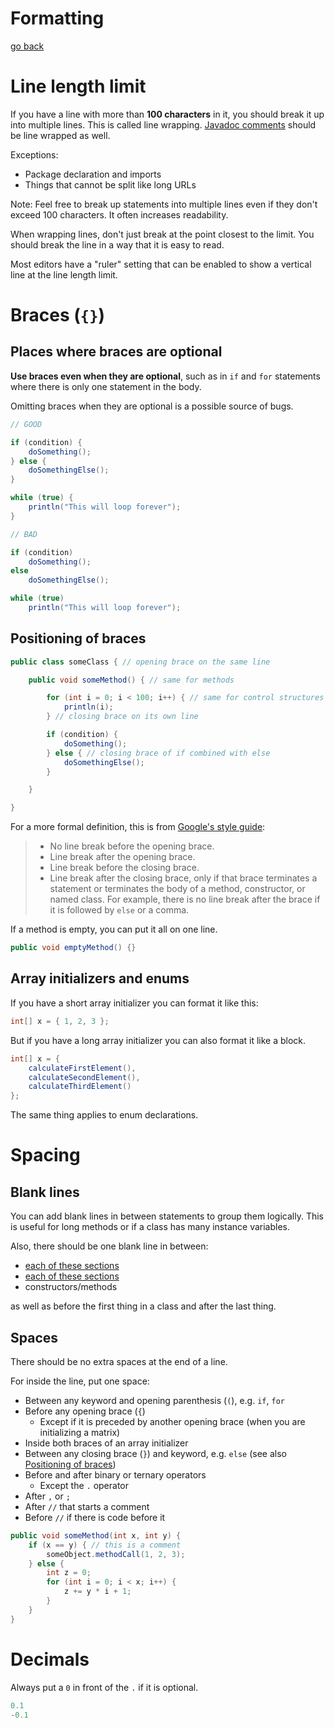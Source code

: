 # Formatting

[go back](README.md)

# Line length limit

If you have a line with more than **100 characters** in it, you should break it up into multiple lines. This is called line wrapping. [Javadoc comments](javadoc.md) should be line wrapped as well.

Exceptions:
- Package declaration and imports
- Things that cannot be split like long URLs

Note: Feel free to break up statements into multiple lines even if they don't exceed 100 characters. It often increases readability.

When wrapping lines, don't just break at the point closest to the limit. You should break the line in a way that it is easy to read.

Most editors have a "ruler" setting that can be enabled to show a vertical line at the line length limit.

# Braces (`{}`)

## Places where braces are optional

**Use braces even when they are optional**, such as in `if` and `for` statements where there is only one statement in the body.

Omitting braces when they are optional is a possible source of bugs.

```java
// GOOD

if (condition) {
    doSomething();
} else {
    doSomethingElse();
}

while (true) {
    println("This will loop forever");
}

// BAD

if (condition)
    doSomething();
else
    doSomethingElse();

while (true)
    println("This will loop forever");
```

## Positioning of braces

```java
public class someClass { // opening brace on the same line

    public void someMethod() { // same for methods

        for (int i = 0; i < 100; i++) { // same for control structures
            println(i);
        } // closing brace on its own line

        if (condition) {
            doSomething();
        } else { // closing brace of if combined with else
            doSomethingElse();
        }

    }

}
```

For a more formal definition, this is from [Google's style guide](https://google.github.io/styleguide/javaguide.html):

> - No line break before the opening brace.
> - Line break after the opening brace.
> - Line break before the closing brace.
> - Line break after the closing brace, only if that brace terminates a statement or terminates the body of a method, constructor, or named class. For example, there is no line break after the brace if it is followed by `else` or a comma.

If a method is empty, you can put it all on one line.

```java
public void emptyMethod() {}
```

## Array initializers and enums

If you have a short array initializer you can format it like this:

```java
int[] x = { 1, 2, 3 };
```

But if you have a long array initializer you can also format it like a block.

```java
int[] x = {
    calculateFirstElement(),
    calculateSecondElement(),
    calculateThirdElement()
};
```

The same thing applies to enum declarations.

# Spacing

## Blank lines

You can add blank lines in between statements to group them logically. This is useful for long methods or if a class has many instance variables.

Also, there should be one blank line in between:
- [each of these sections](structure.md#order-of-top-level-declarations-in-a-file)
- [each of these sections](structure.md#order-of-declarations-in-classes)
- constructors/methods

as well as before the first thing in a class and after the last thing.

## Spaces

There should be no extra spaces at the end of a line.

For inside the line, put one space:

- Between any keyword and opening parenthesis (`(`), e.g. `if`, `for`
- Before any opening brace (`{`)
    - Except if it is preceded by another opening brace (when you are initializing a matrix)
- Inside both braces of an array initializer
- Between any closing brace (`}`) and keyword, e.g. `else` (see also [Positioning of braces](#positioning-of-braces))
- Before and after binary or ternary operators
    - Except the `.` operator
- After `,` or `;`
- After `//` that starts a comment
- Before `//` if there is code before it

```java
public void someMethod(int x, int y) {
    if (x == y) { // this is a comment
        someObject.methodCall(1, 2, 3);
    } else {
        int z = 0;
        for (int i = 0; i < x; i++) {
            z += y * i + 1;
        }
    }
}
```

# Decimals

Always put a `0` in front of the `.` if it is optional.

```java
0.1
-0.1
```

